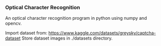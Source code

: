 ### Optical Character Recognition

An optical character recognition program in python using numpy and opencv.

Import dataset from: https://www.kaggle.com/datasets/greysky/captcha-dataset
Store dataset images in ./datasets directory.
